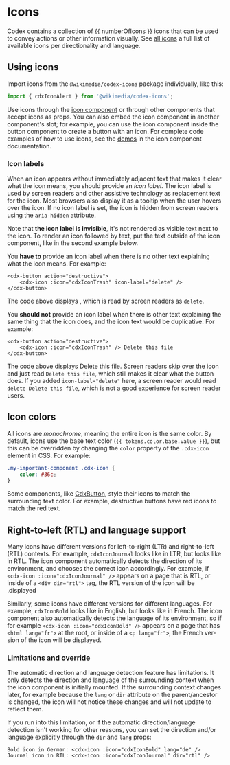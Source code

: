 <script setup>
import * as allIcons from '@wikimedia/codex-icons';
import { cdxIconJournal, cdxIconBold, cdxIconTrash } from '@wikimedia/codex-icons';
import { CdxButton, CdxIcon } from '@wikimedia/codex';
import tokens from '@wikimedia/codex-design-tokens/dist/index.json';

// Filter out util functions
const numberOfIcons = Object.keys( allIcons )
	.filter( ( iconName ) => iconName.startsWith( 'cdxIcon' ) )
	.length;
</script>

# Icons

Codex contains a collection of {{ numberOfIcons }} icons that can be used to convey actions
or other information visually. See [all icons](./all-icons.md) a full list of available icons per
directionality and language.

## Using icons

Import icons from the `@wikimedia/codex-icons` package individually, like this:
```typescript
import { cdxIconAlert } from '@wikimedia/codex-icons';
```

Use icons through the [icon component](../components/icon.md) or through other components
that accept icons as props. You can also embed the icon component in another component's slot;
for example, you can use the icon component inside the button component to create a button with
an icon. For complete code examples of how to use icons, see the [demos](../components/icon.md#demos)
in the icon component documentation.

### Icon labels
When an icon appears without immediately adjacent text that makes it clear what the icon means,
you should provide an *icon label*. The icon label is used by screen readers and other assistive
technology as replacement text for the icon. Most browsers also display it as a tooltip when the
user hovers over the icon. If no icon label is set, the icon is hidden from screen readers using the
`aria-hidden` attribute.

Note that **the icon label is invisible**, it's not rendered as visible text next to the icon.
To render an icon followed by text, put the text outside of the icon component, like in the second
example below.

You **have to** provide an icon label when there is no other text explaining what the icon means.
For example:
```vue-html
<cdx-button action="destructive">
	<cdx-icon :icon="cdxIconTrash" icon-label="delete" />
</cdx-button>
```
The code above displays <cdx-button action="destructive"><cdx-icon :icon="cdxIconTrash" icon-label="delete" /></cdx-button>,
which is read by screen readers as `delete`.


You **should not** provide an icon label when there is other text explaining the same thing that
the icon does, and the icon text would be duplicative. For example:
```vue-html
<cdx-button action="destructive">
	<cdx-icon :icon="cdxIconTrash" /> Delete this file
</cdx-button>
```
The code above displays <cdx-button action="destructive"><cdx-icon :icon="cdxIconTrash" /> Delete this file</cdx-button>.
Screen readers skip over the icon and just read `Delete this file`, which still makes it clear what
the button does. If you added `icon-label="delete"` here, a screen reader would read `delete Delete
this file`, which is not a good experience for screen reader users.

## Icon colors
All icons are *monochrome*, meaning the entire icon is the same color. By default, icons use the
base text color (`{{ tokens.color.base.value }}`), but this can be overridden by changing the
`color` property of the `.cdx-icon` element in CSS. For example:
```css
.my-important-component .cdx-icon {
	color: #36c;
}
```
Some components, like [CdxButton](../components/button.md), style their icons to match the
surrounding text color. For example, destructive buttons have red icons to match the red text.

## Right-to-left (RTL) and language support
Many icons have different versions for left-to-right (LTR) and right-to-left (RTL) contexts.
For example, `cdxIconJournal` looks like <cdx-icon :icon="cdxIconJournal" dir="ltr" /> in
LTR, but looks like <cdx-icon :icon="cdxIconJournal" dir="rtl" /> in RTL. The icon component
automatically detects the direction of its environment, and chooses the correct icon accordingly.
For example, if `<cdx-icon :icon="cdxIconJournal" />` appears on a page that is RTL, or inside of
a `<div dir="rtl">` tag, the RTL version of the icon will be displayed.

<!--
	In the paragraph below, do not allow the <cdx-icon> tags to be at the start of the line!
	Icons at the start of a line are not inlined, but start a new paragraph, which we don't want.
-->
Similarly, some icons have different versions for different languages. For example, `cdxIconBold`
looks like <cdx-icon :icon="cdxIconBold" lang="en" /> in English, but looks
like <cdx-icon :icon="cdxIconBold" lang="fr" /> in French. The icon component also automatically
detects the language of its environment, so if for example `<cdx-icon :icon="cdxIconBold" />`
appears on a page that has `<html lang="fr">` at the root, or inside of a `<p lang="fr">`,
the French version of the icon will be displayed.

### Limitations and override
The automatic direction and language detection feature has limitations. It only detects the
direction and language of the surrounding context when the icon component is initially mounted.
If the surrounding context changes later, for example because the `lang` or `dir` attribute on the
parent/ancestor is changed, the icon will not notice these changes and will not update to reflect
them.

If you run into this limitation, or if the automatic direction/language detection isn't working
for other reasons, you can set the direction and/or language explicitly through the `dir` and
`lang` props:
```vue-html
Bold icon in German: <cdx-icon :icon="cdxIconBold" lang="de" />
Journal icon in RTL: <cdx-icon :icon="cdxIconJournal" dir="rtl" />
```